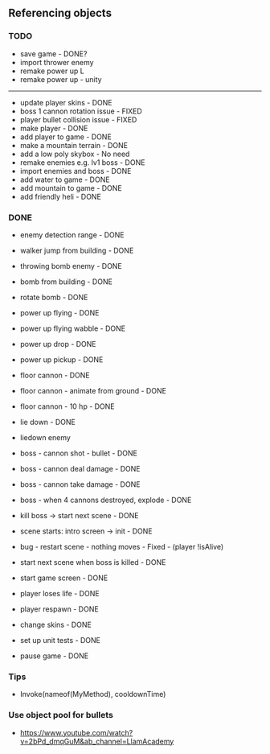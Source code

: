 ﻿## Referencing objects

### TODO
* save game - DONE?
* import thrower enemy
* remake power up L
* remake power up - unity




----
* update player skins - DONE
* boss 1 cannon rotation issue - FIXED
* player bullet collision issue - FIXED
* make player - DONE
* add player to game - DONE
* make a mountain terrain - DONE
* add a low poly skybox - No need
* remake enemies e.g. lv1 boss - DONE
* import enemies and boss - DONE
* add water to game - DONE
* add mountain to game - DONE
* add friendly heli - DONE


### DONE
* enemy detection range - DONE
* walker jump from building - DONE
* throwing bomb enemy - DONE
* bomb from building - DONE
* rotate bomb - DONE
* power up flying - DONE
* power up flying wabble - DONE
* power up drop - DONE
* power up pickup - DONE
* floor cannon - DONE
* floor cannon - animate from ground - DONE
* floor cannon - 10 hp - DONE
* lie down - DONE
* liedown enemy
* boss - cannon shot - bullet - DONE
* boss - cannon deal damage - DONE
* boss - cannon take damage - DONE
* boss - when 4 cannons destroyed, explode - DONE
* kill boss -> start next scene - DONE
* scene starts: intro screen -> init - DONE

* bug - restart scene - nothing moves - Fixed - (player !isAlive)
* start next scene when boss is killed - DONE
* start game screen - DONE
* player loses life - DONE
* player respawn - DONE
* change skins - DONE
* set up unit tests - DONE
* pause game - DONE


### Tips
* Invoke(nameof(MyMethod), cooldownTime)


### Use object pool for bullets
* https://www.youtube.com/watch?v=2bPd_dmqGuM&ab_channel=LlamAcademy
